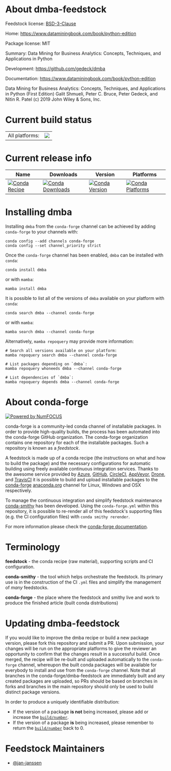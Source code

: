 About dmba-feedstock
====================

Feedstock license: [BSD-3-Clause](https://github.com/conda-forge/dmba-feedstock/blob/main/LICENSE.txt)

Home: https://www.dataminingbook.com/book/python-edition

Package license: MIT

Summary: Data Mining for Business Analytics: Concepts, Techniques, and Applications in Python

Development: https://github.com/gedeck/dmba

Documentation: https://www.dataminingbook.com/book/python-edition

Data Mining for Business Analytics: Concepts, Techniques, and
Applications in Python (First Edition) Galit Shmueli, Peter C. Bruce,
Peter Gedeck, and Nitin R. Patel (c) 2019 John Wiley & Sons, Inc.


Current build status
====================


<table><tr><td>All platforms:</td>
    <td>
      <a href="https://dev.azure.com/conda-forge/feedstock-builds/_build/latest?definitionId=12096&branchName=main">
        <img src="https://dev.azure.com/conda-forge/feedstock-builds/_apis/build/status/dmba-feedstock?branchName=main">
      </a>
    </td>
  </tr>
</table>

Current release info
====================

| Name | Downloads | Version | Platforms |
| --- | --- | --- | --- |
| [![Conda Recipe](https://img.shields.io/badge/recipe-dmba-green.svg)](https://anaconda.org/conda-forge/dmba) | [![Conda Downloads](https://img.shields.io/conda/dn/conda-forge/dmba.svg)](https://anaconda.org/conda-forge/dmba) | [![Conda Version](https://img.shields.io/conda/vn/conda-forge/dmba.svg)](https://anaconda.org/conda-forge/dmba) | [![Conda Platforms](https://img.shields.io/conda/pn/conda-forge/dmba.svg)](https://anaconda.org/conda-forge/dmba) |

Installing dmba
===============

Installing `dmba` from the `conda-forge` channel can be achieved by adding `conda-forge` to your channels with:

```
conda config --add channels conda-forge
conda config --set channel_priority strict
```

Once the `conda-forge` channel has been enabled, `dmba` can be installed with `conda`:

```
conda install dmba
```

or with `mamba`:

```
mamba install dmba
```

It is possible to list all of the versions of `dmba` available on your platform with `conda`:

```
conda search dmba --channel conda-forge
```

or with `mamba`:

```
mamba search dmba --channel conda-forge
```

Alternatively, `mamba repoquery` may provide more information:

```
# Search all versions available on your platform:
mamba repoquery search dmba --channel conda-forge

# List packages depending on `dmba`:
mamba repoquery whoneeds dmba --channel conda-forge

# List dependencies of `dmba`:
mamba repoquery depends dmba --channel conda-forge
```


About conda-forge
=================

[![Powered by
NumFOCUS](https://img.shields.io/badge/powered%20by-NumFOCUS-orange.svg?style=flat&colorA=E1523D&colorB=007D8A)](https://numfocus.org)

conda-forge is a community-led conda channel of installable packages.
In order to provide high-quality builds, the process has been automated into the
conda-forge GitHub organization. The conda-forge organization contains one repository
for each of the installable packages. Such a repository is known as a *feedstock*.

A feedstock is made up of a conda recipe (the instructions on what and how to build
the package) and the necessary configurations for automatic building using freely
available continuous integration services. Thanks to the awesome service provided by
[Azure](https://azure.microsoft.com/en-us/services/devops/), [GitHub](https://github.com/),
[CircleCI](https://circleci.com/), [AppVeyor](https://www.appveyor.com/),
[Drone](https://cloud.drone.io/welcome), and [TravisCI](https://travis-ci.com/)
it is possible to build and upload installable packages to the
[conda-forge](https://anaconda.org/conda-forge) [anaconda.org](https://anaconda.org/)
channel for Linux, Windows and OSX respectively.

To manage the continuous integration and simplify feedstock maintenance
[conda-smithy](https://github.com/conda-forge/conda-smithy) has been developed.
Using the ``conda-forge.yml`` within this repository, it is possible to re-render all of
this feedstock's supporting files (e.g. the CI configuration files) with ``conda smithy rerender``.

For more information please check the [conda-forge documentation](https://conda-forge.org/docs/).

Terminology
===========

**feedstock** - the conda recipe (raw material), supporting scripts and CI configuration.

**conda-smithy** - the tool which helps orchestrate the feedstock.
                   Its primary use is in the construction of the CI ``.yml`` files
                   and simplify the management of *many* feedstocks.

**conda-forge** - the place where the feedstock and smithy live and work to
                  produce the finished article (built conda distributions)


Updating dmba-feedstock
=======================

If you would like to improve the dmba recipe or build a new
package version, please fork this repository and submit a PR. Upon submission,
your changes will be run on the appropriate platforms to give the reviewer an
opportunity to confirm that the changes result in a successful build. Once
merged, the recipe will be re-built and uploaded automatically to the
`conda-forge` channel, whereupon the built conda packages will be available for
everybody to install and use from the `conda-forge` channel.
Note that all branches in the conda-forge/dmba-feedstock are
immediately built and any created packages are uploaded, so PRs should be based
on branches in forks and branches in the main repository should only be used to
build distinct package versions.

In order to produce a uniquely identifiable distribution:
 * If the version of a package **is not** being increased, please add or increase
   the [``build/number``](https://docs.conda.io/projects/conda-build/en/latest/resources/define-metadata.html#build-number-and-string).
 * If the version of a package **is** being increased, please remember to return
   the [``build/number``](https://docs.conda.io/projects/conda-build/en/latest/resources/define-metadata.html#build-number-and-string)
   back to 0.

Feedstock Maintainers
=====================

* [@jan-janssen](https://github.com/jan-janssen/)

